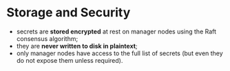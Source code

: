 # Storage and Security

- secrets are **stored encrypted** at rest on manager nodes using the Raft consensus algorithm;
- they are **never written to disk in plaintext**;
- only manager nodes have access to the full list of secrets (but even they do not expose them unless required).
